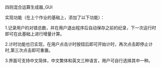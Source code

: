 四则混合运算生成器_GUI

实现功能（在上个作业的基础上，添加了以下功能）：

1.记录用户的对错总数，并在用户退出程序后自动保存之前的纪录，下一次运行时即可在此基础上进行增量计算。

2.计时功能也已实现，在用户点击计时按钮后即可开始计时，再次点击即停止计时,第三次点击即可重置。

3.界面可支持中文简体，中文繁体和英文三种语言，用户可自行选择其中一种。



